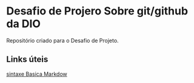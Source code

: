 # Desafio de Projero Sobre git/github da DIO
Repositório criado para o Desafio de Projeto.

## Links úteis
[sintaxe Basica Markdow](https://www.markdowguide.org/basic-syntax/)
